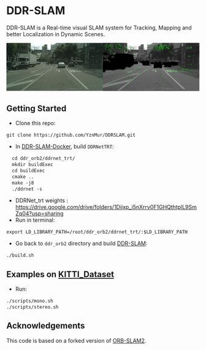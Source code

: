 # DDR-SLAM

DDR-SLAM is a Real-time visual SLAM system for Tracking, Mapping and better Localization in Dynamic Scenes.

<img src="imgs/img.png" width="900px"/>

## Getting Started
* Clone this repo:
```
git clone https://github.com/YznMur/DDRSLAM.git
```
* In [DDR-SLAM-Docker](https://github.com/YznMur/ddr-slam-docker), build  `DDRNetTRT`:
```
  cd ddr_orb2/ddrnet_trt/
  mkdir buildExec
  cd buildExec
  cmake ..
  make -j8
  ./ddrnet -s 
```
* DDRNet_trt weights :  https://drive.google.com/drive/folders/1Dijxp_i5nXrrv0F1GHQthtplL9SmZq04?usp=sharing
* Run in terminal:
```
export LD_LIBRARY_PATH=/root/ddr_orb2/ddrnet_trt/:$LD_LIBRARY_PATH
```
* Go back to `ddr_orb2` directory and build [DDR-SLAM](https://github.com/YznMur/DDRSLAM):
```
./build.sh
```
## Examples on [KITTI_Dataset]( http://www.cvlibs.net/datasets/kitti)
* Run:
```
./scripts/mono.sh
./scripts/stereo.sh
```

## Acknowledgements
This code is based on a forked version of [ORB-SLAM2](https://github.com/raulmur/ORB_SLAM2).